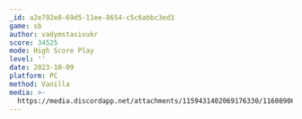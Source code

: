 ```yaml
---
_id: a2e792e0-69d5-11ee-8654-c5c6abbc3ed3
game: sb
author: vadymstasivukr
score: 34525
mode: High Score Play
level: ''
date: 2023-10-09
platform: PC
method: Vanilla
media: >-
  https://media.discordapp.net/attachments/1159431402069176330/1160890620357902407/176.png?ex=65364ea4&is=6523d9a4&hm=8e58a5ed2af04536abc48cd9381e87053205470fd199519de5751235a7feb367&=&width=1581&height=889
---
```


